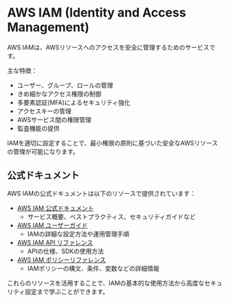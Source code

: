# AWS IAM (Identity and Access Management)

AWS IAMは、AWSリソースへのアクセスを安全に管理するためのサービスです。

主な特徴：

- ユーザー、グループ、ロールの管理
- きめ細かなアクセス権限の制御
- 多要素認証(MFA)によるセキュリティ強化
- アクセスキーの管理
- AWSサービス間の権限管理
- 監査機能の提供

IAMを適切に設定することで、最小権限の原則に基づいた安全なAWSリソースの管理が可能になります。

## 公式ドキュメント

AWS IAMの公式ドキュメントは以下のリソースで提供されています：

- [AWS IAM 公式ドキュメント](https://docs.aws.amazon.com/iam/)
  - サービス概要、ベストプラクティス、セキュリティガイドなど
- [AWS IAM ユーザーガイド](https://docs.aws.amazon.com/IAM/latest/UserGuide/)
  - IAMの詳細な設定方法や運用管理手順
- [AWS IAM API リファレンス](https://docs.aws.amazon.com/IAM/latest/APIReference/)
  - APIの仕様、SDKの使用方法
- [AWS IAM ポリシーリファレンス](https://docs.aws.amazon.com/IAM/latest/UserGuide/reference_policies.html)
  - IAMポリシーの構文、条件、変数などの詳細情報

これらのリソースを活用することで、IAMの基本的な使用方法から高度なセキュリティ設定まで学ぶことができます。
